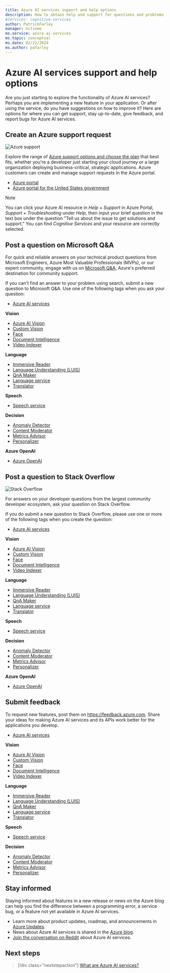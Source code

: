 ```yaml
---
title: Azure AI services support and help options
description: How to obtain help and support for questions and problems when you create applications that integrate with Azure AI services.
#services: cognitive-services
author: PatrickFarley
manager: nitinme
ms.service: azure-ai-services
ms.topic: conceptual
ms.date: 02/22/2024
ms.author: pafarley
---
```


# Azure AI services support and help options

Are you just starting to explore the functionality of Azure AI services? Perhaps you are implementing a new feature in your application. Or after using the service, do you have suggestions on how to improve it? Here are options for where you can get support, stay up-to-date, give feedback, and report bugs for Azure AI services.

## Create an Azure support request

<div class='icon is-large'>
    <img alt='Azure support' src='/media/logos/logo_azure.svg'>
</div>

Explore the range of [Azure support options and choose the plan](https://azure.microsoft.com/support/plans) that best fits, whether you're a developer just starting your cloud journey or a large organization deploying business-critical, strategic applications. Azure customers can create and manage support requests in the Azure portal.

* [Azure portal](https://portal.azure.com/#blade/Microsoft_Azure_Support/HelpAndSupportBlade/overview)
* [Azure portal for the United States government](https://portal.azure.us)

>[!NOTE]
>
> You can click your Azure AI resource in *Help + Support* in Azure Portal, *Support + Troubleshooting* under *Help*, then input your brief question in the text box under the question "Tell us about the issue to get solutions and support." You can find *Cognitive Services* and your resource are correctly selected.


## Post a question on Microsoft Q&A

For quick and reliable answers on your technical product questions from Microsoft Engineers, Azure Most Valuable Professionals (MVPs), or our expert community, engage with us on [Microsoft Q&A](/answers/products/azure?product=all), Azure's preferred destination for community support.

If you can't find an answer to your problem using search, submit a new question to Microsoft Q&A. Use one of the following tags when you ask your question:

* [Azure AI services](/answers/topics/azure-cognitive-services.html)

**Vision**

* [Azure AI Vision](/answers/topics/azure-computer-vision.html)
* [Custom Vision](/answers/topics/azure-custom-vision.html)
* [Face](/answers/topics/azure-face.html)
* [Document Intelligence](/answers/topics/azure-form-recognizer.html)
* [Video Indexer](/answers/topics/azure-media-services.html)

**Language**

* [Immersive Reader](/answers/topics/azure-immersive-reader.html)
* [Language Understanding (LUIS)](/answers/topics/azure-language-understanding.html)
* [QnA Maker](/answers/topics/azure-qna-maker.html)
* [Language service](/answers/topics/azure-text-analytics.html)
* [Translator](/answers/topics/azure-translator.html)

**Speech**

* [Speech service](/answers/topics/azure-speech.html)


**Decision**

* [Anomaly Detector](/answers/topics/azure-anomaly-detector.html) 
* [Content Moderator](/answers/topics/azure-content-moderator.html)
* [Metrics Advisor](/answers/topics/148981/azure-metrics-advisor.html)
* [Personalizer](/answers/topics/azure-personalizer.html)

**Azure OpenAI**

* [Azure OpenAI](/answers/topics/azure-openai.html)

## Post a question to Stack Overflow

<div class='icon is-large'>
    <img alt='Stack Overflow' src='/media/logos/logo_stackoverflow.svg'>
</div>

For answers on your developer questions from the largest community developer ecosystem, ask your question on Stack Overflow.

If you do submit a new question to Stack Overflow, please use one or more of the following tags when you create the question:

* [Azure AI services](https://stackoverflow.com/questions/tagged/azure-cognitive-services)

**Vision**

* [Azure AI Vision](https://stackoverflow.com/search?q=azure+computer+vision)
* [Custom Vision](https://stackoverflow.com/search?q=azure+custom+vision)
* [Face](https://stackoverflow.com/search?q=azure+face)
* [Document Intelligence](https://stackoverflow.com/search?q=azure+form+recognizer)
* [Video Indexer](https://stackoverflow.com/search?q=azure+video+indexer)

**Language**

* [Immersive Reader](https://stackoverflow.com/search?q=azure+immersive+reader)
* [Language Understanding (LUIS)](https://stackoverflow.com/search?q=azure+luis+language+understanding)
* [QnA Maker](https://stackoverflow.com/search?q=azure+qna+maker)
* [Language service](https://stackoverflow.com/search?q=azure+text+analytics)
* [Translator](https://stackoverflow.com/search?q=azure+translator+text)

**Speech**

* [Speech service](https://stackoverflow.com/search?q=azure+speech)

**Decision**

* [Anomaly Detector](https://stackoverflow.com/search?q=azure+anomaly+detector) 
* [Content Moderator](https://stackoverflow.com/search?q=azure+content+moderator)
* [Metrics Advisor](https://stackoverflow.com/search?q=azure+metrics+advisor)
* [Personalizer](https://stackoverflow.com/search?q=azure+personalizer)

**Azure OpenAI**

* [Azure OpenAI](https://stackoverflow.com/search?q=azure+openai)

## Submit feedback

To request new features, post them on https://feedback.azure.com. Share your ideas for making Azure AI services and its APIs work better for the applications you develop. 

* [Azure AI services](https://feedback.azure.com/d365community/forum/09041fae-0b25-ec11-b6e6-000d3a4f0858)

**Vision**

* [Azure AI Vision](https://feedback.azure.com/d365community/forum/09041fae-0b25-ec11-b6e6-000d3a4f0858?c=7a8853b4-0b25-ec11-b6e6-000d3a4f0858)
* [Custom Vision](https://feedback.azure.com/d365community/forum/09041fae-0b25-ec11-b6e6-000d3a4f0858?c=7a8853b4-0b25-ec11-b6e6-000d3a4f0858)
* [Face](https://feedback.azure.com/d365community/forum/09041fae-0b25-ec11-b6e6-000d3a4f0858?c=7a8853b4-0b25-ec11-b6e6-000d3a4f0858)
* [Document Intelligence](https://feedback.azure.com/d365community/forum/09041fae-0b25-ec11-b6e6-000d3a4f0858?c=7a8853b4-0b25-ec11-b6e6-000d3a4f0858)
* [Video Indexer](https://feedback.azure.com/d365community/forum/09041fae-0b25-ec11-b6e6-000d3a4f0858?c=6483a3c0-0b25-ec11-b6e6-000d3a4f0858)

**Language**

* [Immersive Reader](https://feedback.azure.com/d365community/forum/09041fae-0b25-ec11-b6e6-000d3a4f0858?c=449a6fba-0b25-ec11-b6e6-000d3a4f0858)
* [Language Understanding (LUIS)](https://feedback.azure.com/d365community/forum/09041fae-0b25-ec11-b6e6-000d3a4f0858?c=449a6fba-0b25-ec11-b6e6-000d3a4f0858)
* [QnA Maker](https://feedback.azure.com/d365community/forum/09041fae-0b25-ec11-b6e6-000d3a4f0858?c=449a6fba-0b25-ec11-b6e6-000d3a4f0858)
* [Language service](https://feedback.azure.com/d365community/forum/09041fae-0b25-ec11-b6e6-000d3a4f0858?c=449a6fba-0b25-ec11-b6e6-000d3a4f0858)
* [Translator](https://feedback.azure.com/d365community/forum/09041fae-0b25-ec11-b6e6-000d3a4f0858?c=449a6fba-0b25-ec11-b6e6-000d3a4f0858)

**Speech**

* [Speech service](https://feedback.azure.com/d365community/forum/09041fae-0b25-ec11-b6e6-000d3a4f0858?c=21041fae-0b25-ec11-b6e6-000d3a4f0858)

**Decision**

* [Anomaly Detector](https://feedback.azure.com/d365community/forum/09041fae-0b25-ec11-b6e6-000d3a4f0858?c=6c8853b4-0b25-ec11-b6e6-000d3a4f0858) 
* [Content Moderator](https://feedback.azure.com/d365community/forum/09041fae-0b25-ec11-b6e6-000d3a4f0858?c=6c8853b4-0b25-ec11-b6e6-000d3a4f0858)
* [Metrics Advisor](https://feedback.azure.com/d365community/search/?q=%22Metrics+Advisor%22)
* [Personalizer](https://feedback.azure.com/d365community/forum/09041fae-0b25-ec11-b6e6-000d3a4f0858?c=6c8853b4-0b25-ec11-b6e6-000d3a4f0858)

## Stay informed

Staying informed about features in a new release or news on the Azure blog can help you find the difference between a programming error, a service bug, or a feature not yet available in Azure AI services.

* Learn more about product updates, roadmap, and announcements in [Azure Updates](https://azure.microsoft.com/updates/?category=ai-machine-learning&query=Azure%20Cognitive%20Services).
* News about Azure AI services is shared in the [Azure blog](https://azure.microsoft.com/blog/product/azure-ai/).
* [Join the conversation on Reddit](https://www.reddit.com/r/AZURE/search/?q=Cognitive%20Services&restrict_sr=1) about Azure AI services.

## Next steps

> [!div class="nextstepaction"]
> [What are Azure AI services?](./what-are-ai-services.md)
